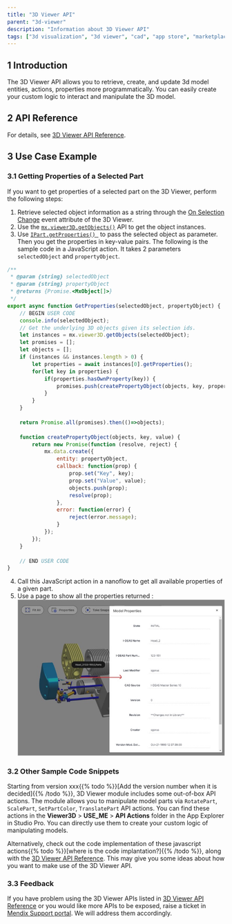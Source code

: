 ```yaml
---
title: "3D Viewer API"
parent: "3d-viewer"
description: "Information about 3D Viewer API"
tags: ["3d visualization", "3d viewer", "cad", "app store", "marketplace", "component", "platform support"]
---
```


## 1 Introduction

The 3D Viewer API allows you to retrieve, create, and update 3d model entities, actions, properties more programmatically. You can easily create your custom logic to interact and manipulate the 3D model.

## 2 API Reference

For details, see [3D Viewer API Reference](http://3dviewer-apidoc.s3-website.eu-central-1.amazonaws.com/index/v2.1/apidoc/3dviewer.html).

## 3 Use Case Example

### 3.1 Getting Properties of a Selected Part

If you want to get properties of a selected part on the 3D Viewer, perform the following steps:

1. Retrieve selected object information as a string through the [On Selection Change](3d-viewer.md#on-selection-change) event attribute of the 3D Viewer.
2. Use the [`mx.viewer3D.getObjects()`](http://3dviewer-apidoc.s3-website.eu-central-1.amazonaws.com/index/v2.1/apidoc/3dviewer.mx.viewer3d.getobjects.html#mx-viewer3d-getobjects-function) API to get the object instances.
3.  Use [`IPart.getProperties() `](http://3dviewer-apidoc.s3-website.eu-central-1.amazonaws.com/index/v2.1/apidoc/3dviewer.ipart.getproperties.html) to pass the selected object as parameter. Then you get the properties in key-value pairs. The following is the sample code in a JavaScript action. It takes 2 parameters `selectedObject` and `propertyObject`.

```js
/**
 * @param {string} selectedObject
 * @param {string} propertyObject
 * @returns {Promise.<MxObject[]>}
 */
export async function GetProperties(selectedObject, propertyObject) {
	// BEGIN USER CODE
	console.info(selectedObject);
    // Get the underlying 3D objects given its selection ids.
	let instances = mx.viewer3D.getObjects(selectedObject);
	let promises = [];
	let objects = [];
	if (instances && instances.length > 0) {
		let properties = await instances[0].getProperties();
		for(let key in properties) {
			if(properties.hasOwnProperty(key)) {
				promises.push(createPropertyObject(objects, key, properties[key]));
			}
		}
	}

	return Promise.all(promises).then(()=>objects);

	function createPropertyObject(objects, key, value) {
        return new Promise(function (resolve, reject) {
            mx.data.create({
                entity: propertyObject,
                callback: function(prop) {
                    prop.set("Key", key);
                    prop.set("Value", value);
					objects.push(prop);
                    resolve(prop);
                },
                error: function(error) {
                    reject(error.message);
                }
            });
        });
    }

	// END USER CODE
}
```

4. Call this JavaScript action in a nanoflow to get all available properties of a given part.
5. Use a page to show all the properties returned :
   ![show-properties](attachments/3d-viewer-api/show-properties.jpg)

### 3.2 Other Sample Code Snippets

Starting from version xxx{{% todo %}}[Add the version number when it is decided]{{% /todo %}}, 3D Viewer module includes some out-of-box API actions. The module allows you to manipulate model parts via `RotatePart`, `ScalePart`, `SetPartColor`, `TranslatePart` API actions. You can find these actions in the **Viewer3D** > **USE_ME** > **API Actions** folder in the App Explorer in Studio Pro. You can directly use them to create your custom logic of manipulating models.

Alternatively, check out the code implementation of these javascript actions{{% todo %}}[where is the code implantation?]{{% /todo %}}, along with the [3D Viewer API Reference](http://3dviewer-apidoc.s3-website.eu-central-1.amazonaws.com/index/v2.1/apidoc/3dviewer.html). This may give you some ideas about how you want to make use of the 3D Viewer API.

### 3.3 Feedback

If you have problem using the 3D Viewer APIs listed in [3D Viewer API Reference](http://3dviewer-apidoc.s3-website.eu-central-1.amazonaws.com/index/v2.1/apidoc/3dviewer.html) or you would like more APIs to be exposed, raise a ticket in [Mendix Support portal](https://support.mendix.com/hc/en-us). We will address them accordingly. 

